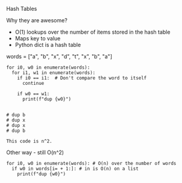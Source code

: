 Hash Tables

Why they are awesome?

* O(1) lookups over the number of items stored in the hash table
* Maps key to value
* Python dict is a hash table

words = ["a", "b", "x", "d", "t", "x", "b", "a"]


```
for i0, w0 in enumerate(words):
  for i1, w1 in enumerate(words):
    if i0 == i1:  # Don't compare the word to itself
      continue

    if w0 == w1:
      print(f"dup {w0}")


# dup b
# dup x
# dup x
# dup b

This code is n^2.
```

Other way - still O(n^2) 

```
for i0, w0 in enumerate(words): # O(n) over the number of words
  if w0 in words[i= + 1:]: # in is O(n) on a list
    print(f"dup {w0}")
```
